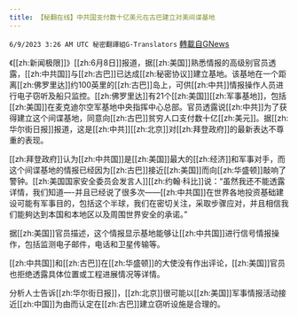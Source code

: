 ```yaml
---
title: 【秘翻在线】中共国支付数十亿美元在古巴建立对美间谍基地
---
```

`6/9/2023 3:26 AM UTC 秘密翻譯組G-Translators` [轉載自GNews](https://gnews.org/articles/1370321)

《[[zh:新闻极限]]》[[zh:6月8日]]报道，据[[zh:美国]]熟悉情报的高级别官员透露，[[zh:中共国]]与[[zh:古巴]]已达成[[zh:秘密协议]]建立基地。该基地在一个距离[[zh:佛罗里达]]约100英里的[[zh:古巴]]岛上，可供[[zh:中共]]情报操作人员进行电子窃听及船只监控。[[zh:佛罗里达]]有21个[[zh:美国]][[zh:军事基地]]，包括[[zh:美国]]在麦克迪尔空军基地中央指挥中心总部。官员透露说[[zh:中共]]为了获得建立这个间谍基地，同意向[[zh:古巴]]贫穷人口支付数十亿[[zh:美元]]。据[[zh:华尔街日报]]报道，这是[[zh:中共]][[zh:北京]]对[[zh:拜登政府]]的最新表达不尊重的表现。

  
[[zh:拜登政府]]认为[[zh:中共国]]是[[zh:美国]]最大的[[zh:经济]]和军事对手，而这个间谍基地的情报已经因为[[zh:古巴]]接近[[zh:美国]]而向[[zh:华盛顿]]敲响了警钟。[[zh:美国国家安全委员会发言人]][[zh:约翰·科比]]说：“虽然我还不能透露详情，我们知道—-并且已经说了很多次——[[zh:中共国]]在世界各地投资基础建设可能有军事目的，包括这个半球，我们在密切关注，采取步骤应对，并且相信我们能夠达到本国和本地区以及周围世界安全的承诺。”  
  

据[[zh:美国]]官员描述，这个情报显示基地能够让[[zh:中共国]]进行信号情报操作，包括监测电子邮件，电话和卫星传输等。  
  

[[zh:中共国]]和[[zh:古巴]]在[[zh:华盛顿]]的大使没有作出评论，[[zh:美国]]官员也拒绝透露具体位置或工程进展情况等详情。  
  

分析人士告诉[[zh:华尔街日报]]，[[zh:北京]]很可能以[[zh:美国]]军事情报活动接近[[zh:中国]]为由而认定在[[zh:古巴]]建立窃听设施是合理的。
